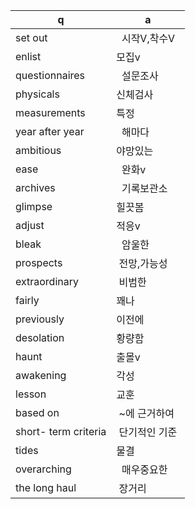 q | a
---|---
set out		|  시작V,착수V
enlist		| 모집v 
questionnaires	|  설문조사 
physicals	| 신체검사
measurements	| 특정 
year after year	|  해마다 
ambitious	| 야망있는 
ease		|  완화v
archives	|  기록보관소 
glimpse		| 힐끗봄 
adjust		| 적응v
bleak		|  암울한
prospects	| 전망,가능성 
extraordinary	| 비범한 
fairly		| 꽤나 
previously	| 이전에 
desolation	| 황량함 
haunt		| 출몰v
awakening	| 각성 
lesson		| 교훈 
based on	| ~에 근거하여 
short- term criteria	| 단기적인 기준 
tides		| 물결 
overarching	|  매우중요한 
the long haul	| 장거리